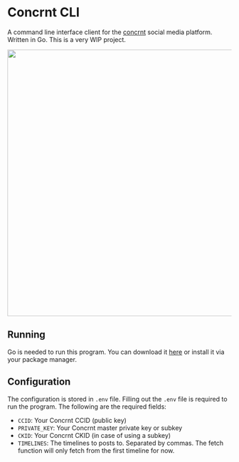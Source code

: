 # Concrnt CLI
A command line interface client for the [concrnt](https://github.com/concrnt) social media platform. Written in Go. This is a very WIP project.

<img src="./concrnt-cli.gif" width="600">

## Running
Go is needed to run this program. You can download it [here](https://golang.org/dl/) or install it via your package manager.

## Configuration
The configuration is stored in `.env` file. Filling out the `.env` file is required to run the program. The following are the required fields:
- `CCID`: Your Concrnt CCID (public key)
- `PRIVATE_KEY`: Your Concrnt master private key or subkey
- `CKID`: Your Concrnt CKID (in case of using a subkey)
- `TIMELINES`: The timelines to posts to. Separated by commas. The fetch function will only fetch from the first timeline for now.
